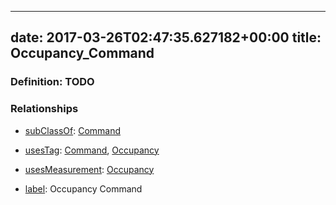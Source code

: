 
---
date: 2017-03-26T02:47:35.627182+00:00
title: Occupancy_Command
---
### Definition: TODO

### Relationships

* [subClassOf](http://www.w3.org/2000/01/rdf-schema#subClassOf): [Command](https://brickschema.org/schema/1.0/Brick#Command)

* [usesTag](https://brickschema.org/schema/1.0/BrickFrame#usesTag): [Command](https://brickschema.org/schema/1.0/BrickTag#Command), [Occupancy](https://brickschema.org/schema/1.0/BrickTag#Occupancy)

* [usesMeasurement](https://brickschema.org/schema/1.0/BrickFrame#usesMeasurement): [Occupancy](https://brickschema.org/schema/1.0/Brick#Occupancy)

* [label](http://www.w3.org/2000/01/rdf-schema#label): Occupancy Command
